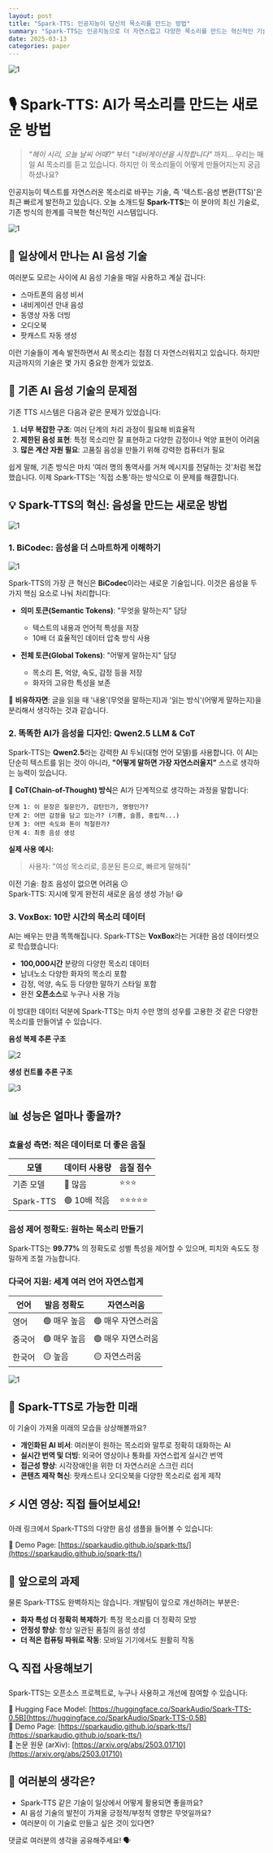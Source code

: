 ```yaml
---
layout: post
title: "Spark-TTS: 인공지능이 당신의 목소리를 만드는 방법"
summary: "Spark-TTS는 인공지능으로 더 자연스럽고 다양한 목소리를 만드는 혁신적인 기술입니다. 복잡한 기술을 단순화해 더 효율적으로 텍스트를 음성으로 변환합니다."
date: 2025-03-13
categories: paper
---
```




![1](/assets/img/post_img/sparktts/1.jpg)  



# 🎙️ Spark-TTS: AI가 목소리를 만드는 새로운 방법

> *"헤이 시리, 오늘 날씨 어때?"* 부터 *"네비게이션을 시작합니다"* 까지... 우리는 매일 AI 목소리를 듣고 있습니다. 하지만 이 목소리들이 어떻게 만들어지는지 궁금하셨나요?

인공지능이 텍스트를 자연스러운 목소리로 바꾸는 기술, 즉 '텍스트-음성 변환(TTS)'은 최근 빠르게 발전하고 있습니다. 오늘 소개드릴 **Spark-TTS**는 이 분야의 최신 기술로, 기존 방식의 한계를 극복한 혁신적인 시스템입니다.



![1](/assets/img/post_img/sparktts/0.PNG)  



## 📱 일상에서 만나는 AI 음성 기술

여러분도 모르는 사이에 AI 음성 기술을 매일 사용하고 계실 겁니다:
- 스마트폰의 음성 비서
- 내비게이션 안내 음성
- 동영상 자동 더빙
- 오디오북
- 팟캐스트 자동 생성

이런 기술들이 계속 발전하면서 AI 목소리는 점점 더 자연스러워지고 있습니다. 하지만 지금까지의 기술은 몇 가지 중요한 한계가 있었죠.

## 🤔 기존 AI 음성 기술의 문제점

기존 TTS 시스템은 다음과 같은 문제가 있었습니다:

1. **너무 복잡한 구조**: 여러 단계의 처리 과정이 필요해 비효율적
2. **제한된 음성 표현**: 특정 목소리만 잘 표현하고 다양한 감정이나 억양 표현이 어려움
3. **많은 계산 자원 필요**: 고품질 음성을 만들기 위해 강력한 컴퓨터가 필요

쉽게 말해, 기존 방식은 마치 '여러 명의 통역사를 거쳐 메시지를 전달하는 것'처럼 복잡했습니다. 이제 Spark-TTS는 '직접 소통'하는 방식으로 이 문제를 해결합니다.

## 💡 Spark-TTS의 혁신: 음성을 만드는 새로운 방법



![1](/assets/img/post_img/sparktts/4.PNG)  



### 1. BiCodec: 음성을 더 스마트하게 이해하기


![1](/assets/img/post_img/sparktts/1.PNG)  


Spark-TTS의 가장 큰 혁신은 **BiCodec**이라는 새로운 기술입니다. 이것은 음성을 두 가지 핵심 요소로 나눠 처리합니다:

- **의미 토큰(Semantic Tokens)**: "무엇을 말하는지" 담당
  - 텍스트의 내용과 언어적 특성을 저장
  - 10배 더 효율적인 데이터 압축 방식 사용

- **전체 토큰(Global Tokens)**: "어떻게 말하는지" 담당
  - 목소리 톤, 억양, 속도, 감정 등을 저장
  - 화자의 고유한 특성을 보존

🔄 **비유하자면**: 글을 읽을 때 '내용'(무엇을 말하는지)과 '읽는 방식'(어떻게 말하는지)을 분리해서 생각하는 것과 같습니다.

### 2. 똑똑한 AI가 음성을 디자인: Qwen2.5 LLM & CoT

Spark-TTS는 **Qwen2.5**라는 강력한 AI 두뇌(대형 언어 모델)를 사용합니다. 이 AI는 단순히 텍스트를 읽는 것이 아니라, **"어떻게 말하면 가장 자연스러울지"** 스스로 생각하는 능력이 있습니다.

🧠 **CoT(Chain-of-Thought) 방식**은 AI가 단계적으로 생각하는 과정을 말합니다:

```
단계 1: 이 문장은 질문인가, 감탄인가, 명령인가?
단계 2: 어떤 감정을 담고 있는가? (기쁨, 슬픔, 중립적...)
단계 3: 어떤 속도와 톤이 적절한가?
단계 4: 최종 음성 생성
```

**실제 사용 예시:**
> 사용자: "여성 목소리로, 흥분된 톤으로, 빠르게 말해줘"

이전 기술: 참조 음성이 없으면 어려움 😕  
Spark-TTS: 지시에 맞게 완전히 새로운 음성 생성 가능! 😃

### 3. VoxBox: 10만 시간의 목소리 데이터

AI는 배우는 만큼 똑똑해집니다. Spark-TTS는 **VoxBox**라는 거대한 음성 데이터셋으로 학습했습니다:

- **100,000시간** 분량의 다양한 목소리 데이터
- 남녀노소 다양한 화자의 목소리 포함
- 감정, 억양, 속도 등 다양한 말하기 스타일 포함
- 완전 **오픈소스**로 누구나 사용 가능

이 방대한 데이터 덕분에 Spark-TTS는 마치 수만 명의 성우를 고용한 것 같은 다양한 목소리를 만들어낼 수 있습니다.

**음성 복제 추론 구조**



![2](/assets/img/post_img/sparktts/2.png)  



**생성 컨트롤 추론 구조**



![3](/assets/img/post_img/sparktts/3.png)  



## 📊 성능은 얼마나 좋을까?

### 효율성 측면: 적은 데이터로 더 좋은 음질

| 모델 | 데이터 사용량 | 음질 점수 |
|---|---|---|
| 기존 모델 | 🔴 많음 | ⭐⭐⭐ |
| Spark-TTS | 🟢 10배 적음 | ⭐⭐⭐⭐⭐ |

### 음성 제어 정확도: 원하는 목소리 만들기

Spark-TTS는 **99.77%** 의 정확도로 성별 특성을 제어할 수 있으며, 피치와 속도도 정밀하게 조절 가능합니다.

### 다국어 지원: 세계 여러 언어 자연스럽게

| 언어 | 발음 정확도 | 자연스러움 |
|---|---|---|
| 영어 | 🟢 매우 높음 | 🟢 매우 자연스러움 |
| 중국어 | 🟢 매우 높음 | 🟢 매우 자연스러움 |
| 한국어 | 🟡 높음 | 🟡 자연스러움 |



![1](/assets/img/post_img/sparktts/5.PNG)  



## 🚀 Spark-TTS로 가능한 미래

이 기술이 가져올 미래의 모습을 상상해볼까요?

- **개인화된 AI 비서**: 여러분이 원하는 목소리와 말투로 정확히 대화하는 AI
- **실시간 번역 및 더빙**: 외국어 영상이나 통화를 자연스럽게 실시간 번역
- **접근성 향상**: 시각장애인을 위한 더 자연스러운 스크린 리더
- **콘텐츠 제작 혁신**: 팟캐스트나 오디오북을 다양한 목소리로 쉽게 제작

## ⚡ 시연 영상: 직접 들어보세요!

아래 링크에서 Spark-TTS의 다양한 음성 샘플을 들어볼 수 있습니다:

🔗 Demo Page: [https://sparkaudio.github.io/spark-tts/](https://sparkaudio.github.io/spark-tts/)  

## 🔮 앞으로의 과제

물론 Spark-TTS도 완벽하지는 않습니다. 개발팀이 앞으로 개선하려는 부분은:

- **화자 특성 더 정확히 복제하기**: 특정 목소리를 더 정확히 모방
- **안정성 향상**: 항상 일관된 품질의 음성 생성
- **더 적은 컴퓨팅 파워로 작동**: 모바일 기기에서도 원활히 작동

## 🔍 직접 사용해보기

Spark-TTS는 오픈소스 프로젝트로, 누구나 사용하고 개선에 참여할 수 있습니다:

🔗 Hugging Face Model: [https://huggingface.co/SparkAudio/Spark-TTS-0.5B](https://huggingface.co/SparkAudio/Spark-TTS-0.5B)  
🔗 Demo Page: [https://sparkaudio.github.io/spark-tts/](https://sparkaudio.github.io/spark-tts/)  
🔗 논문 원문 (arXiv): [https://arxiv.org/abs/2503.01710](https://arxiv.org/abs/2503.01710)  

## 💬 여러분의 생각은?

- Spark-TTS 같은 기술이 일상에서 어떻게 활용되면 좋을까요?
- AI 음성 기술의 발전이 가져올 긍정적/부정적 영향은 무엇일까요?
- 여러분이 이 기술로 만들고 싶은 것이 있다면?

댓글로 여러분의 생각을 공유해주세요! 🗣️